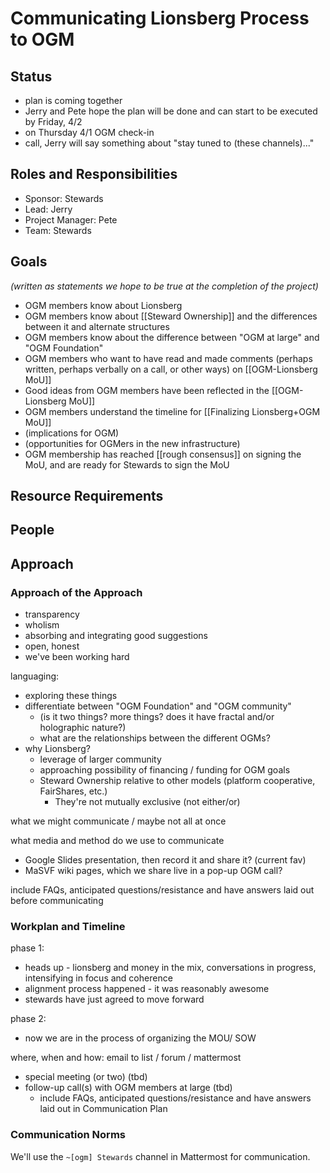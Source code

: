 # Communicating Lionsberg Process to OGM

## Status

- plan is coming together
- Jerry and Pete hope the plan will be done and can start to be executed by Friday, 4/2
- on Thursday 4/1 OGM check-in 
- call, Jerry will say something about "stay tuned to (these channels)..."

## Roles and Responsibilities
- Sponsor: Stewards
- Lead: Jerry
- Project Manager: Pete
- Team: Stewards

## Goals

*(written as statements we hope to be true at the completion of the project)*

- OGM members know about Lionsberg
- OGM members know about [[Steward Ownership]] and the differences between it and alternate structures 
- OGM members know about the difference between "OGM at large" and "OGM Foundation"
- OGM members who want to have read and made comments (perhaps written, perhaps verbally on a call, or other ways) on [[OGM-Lionsberg MoU]]
- Good ideas from OGM members have been reflected in the [[OGM-Lionsberg MoU]]
- OGM members understand the timeline for [[Finalizing Lionsberg+OGM MoU]]
- (implications for OGM)
- (opportunities for OGMers in the new infrastructure)
- OGM membership has reached [[rough consensus]] on signing the MoU, and are ready for Stewards to sign the MoU

## Resource Requirements

## People

## Approach

### Approach of the Approach

- transparency
- wholism
- absorbing and integrating good suggestions
- open, honest
- we've been working hard

languaging:

- exploring these things
- differentiate between "OGM Foundation" and "OGM community"
  - (is it two things? more things? does it have fractal and/or holographic nature?)
  - what are the relationships between the different OGMs?
- why Lionsberg?
  - leverage of larger community
  - approaching possibility of financing / funding for OGM goals
  - Steward Ownership relative to other models (platform cooperative, FairShares, etc.)
    - They're not mutually exclusive (not either/or)

what we might communicate / maybe not all at once

what media and method do we use to communicate

- Google Slides presentation, then record it and share it? (current fav)
- MaSVF wiki pages, which we share live in a pop-up OGM call?

include FAQs, anticipated questions/resistance and have answers laid out before communicating

### Workplan and Timeline

phase 1:

- heads up - lionsberg and money in the mix, conversations in progress, intensifying in focus and coherence
- alignment process happened - it was reasonably awesome
- stewards have just agreed to move forward

phase 2:

- now we are in the process of organizing the MOU/ SOW

where, when and how:
email to list / forum / mattermost

  - special meeting (or two) (tbd)
- follow-up call(s) with OGM members at large (tbd)
  - include FAQs, anticipated questions/resistance and have answers laid out in Communication Plan

### Communication Norms

We'll use the `~[ogm] Stewards` channel in Mattermost for communication.

